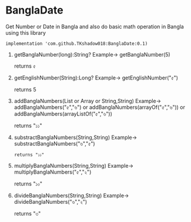 # BanglaDate
Get Number or Date in Bangla and also do basic math operation in Bangla using this library

`implementation 'com.github.TKshadow018:BanglaDate:0.1)`

1. getBanglaNumber(long):String?
    Example-> 
      getBanglaNumber(5) 

      returns ৫


2. getEnglishNumber(String):Long?
    Example-> 
      getEnglishNumber("৫") 

      returns 5


3. addBanglaNumbers(List<Sting> or Array<String> or String,String)
    Example-> 
      addBanglaNumbers("৫","৬") or
      addBanglaNumbers(arrayOf("৫","৬")) or
      addBanglaNumbers(arrayListOf("৫","৬"))

      returns "১১"
  
4. substractBanglaNumbers(String,String)
    Example-> 
       substractBanglaNumbers("৬","৫")

       returns "১১"

5. multiplyBanglaNumbers(String,String)
    Example-> 
      multiplyBanglaNumbers("৫","২")

      returns "১০"

6. divideBanglaNumbers(String,String)
    Example-> 
      divideBanglaNumbers("৬","২")

      returns "৩"
      

